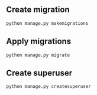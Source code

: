 ## Create migration
```
python manage.py makemigrations
```

## Apply migrations
```
python manage.py migrate
```

## Create superuser
```
python manage.py createsuperuser
```